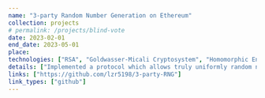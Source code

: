 ```yaml
---
name: "3-party Random Number Generation on Ethereum"
collection: projects
# permalink: /projects/blind-vote
date: 2023-02-01
end_date: 2023-05-01
place:
technologies: ["RSA", "Goldwasser-Micali Cryptosystem", "Homomorphic Encryption", "Ethereum"]
details: ["Implemented a protocol which allows truly uniformly random number to be generated on blockchain by leveraging RSA and Goldwasser-Micali cryptosystem.", "The number is tamper-proof and secret until it is generated and finalized."]
links: ["https://github.com/lzr5198/3-party-RNG"]
link_types: ["github"]
---
```

